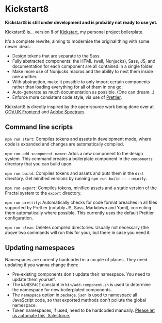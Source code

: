 # Kickstart8

**Kickstart8 is still under development and is probably not ready to use yet.**

Kickstart8 is... version 8 of [Kickstart](https://github.com/querkmachine/kickstart), my personal project boilerplate.

It's a complete rewrite, aiming to modernise the original thing with some newer ideas:

- Design tokens that are separate to the Sass.
- Fully abstracted components: the HTML (well, Nunjucks), Sass, JS, and documentation for each component are all contained in a single folder.
- Make more use of Nunjucks macros and the ability to nest them inside one another.
- With abstraction, make it possible to only import certain components rather than loading everything for all of them in one go.
- Auto-generate as much documentation as possible. (One can dream...)
- Enforce more consistent code style, via use of [Prettier](https://prettier.io).

Kickstart8 is directly inspired by the open-source work being done over at [GOV.UK Frontend](http://github.com/alphagov/govuk-frontend) and [Adobe Spectrum](https://github.com/adobe/spectrum-css).

## Command line scripts

`npm run start`: Compiles tokens and assets in development mode, where code is expanded and changes are automatically compiled.

`npm run add <component-name>`: Adds a new component to the design system. This command creates a boilerplate component in the `components` directory that you can build upon.

`npm run build`: Compiles tokens and assets and puts them in the `dist` directory. Get minified versions by running `npm run build -- --minify`.

`npm run export`: Compiles tokens, minified assets and a static version of the Fractal system to the `export` directory.

`npm run prettify`: Automatically checks for code format breaches in all files supported by Prettier (notably JS, Sass, Markdown and Yaml), correcting them automatically where possible. This currently uses the default Prettier configuration.

`npm run clean`: Deletes compiled directories. Usually not necessary (the above two commands will run this for you), but there in case you need it.

## Updating namespaces

Namespaces are currently hardcoded in a couple of places. They need updating if you wanna change them:

- Pre-existing components don't update their namespace. You need to update them yourself.
- The `NAMESPACE` constant in `bin/add-component.sh` is used to determine the namespace for new boilerplated components.
- The `namespace` option in `package.json` is used to namespace all JavaScript code, so that exported methods don't pollute the global namespace.
- Token namespaces, if used, need to be hardcoded manually. [Please let us automate this, Salesforce.](https://github.com/salesforce-ux/theo/issues/185)
